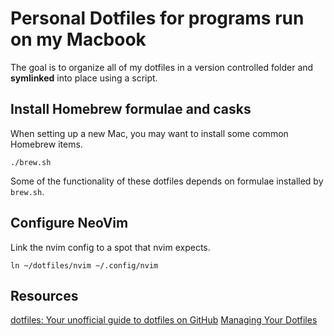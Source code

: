 # Personal Dotfiles for programs run on my Macbook

The goal is to organize all of my dotfiles in a version
controlled folder and **symlinked** into place using a script.

## Install Homebrew formulae and casks

When setting up a new Mac, you may want to install some common Homebrew items.

```
./brew.sh
```

Some of the functionality of these dotfiles depends on formulae installed by `brew.sh`.

## Configure NeoVim

Link the nvim config to a spot that nvim expects.

`ln ~/dotfiles/nvim ~/.config/nvim`

## Resources

[dotfiles: Your unofficial guide to dotfiles on GitHub](https://dotfiles.github.io/tutorials)
[Managing Your Dotfiles](https://www.anishathalye.com/2014/08/03/managing-your-dotfiles/)


<!-- TODO(rylan): To update OhMyZSH, run `"$ZSH/tools/upgrade.sh"` then overwrite the oh-my-zsh folder in dotfiles dir. Then symlink? Should this even be tracked? -->


